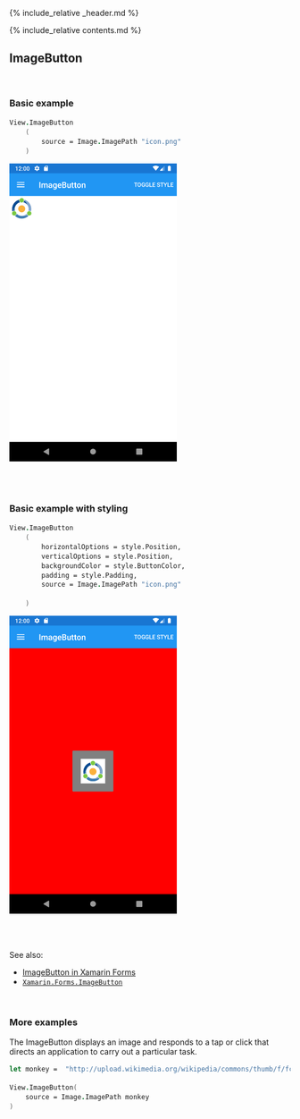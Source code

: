 {% include_relative _header.md %}

{% include_relative contents.md %}

ImageButton
--------

<br /> 

### Basic example


```fsharp 
View.ImageButton
    (
        source = Image.ImagePath "icon.png"
    )
```

<img src="images/views/ImageButton-adr-basic.png" width="300">

<br /> <br /> 

### Basic example with styling

```fsharp 
View.ImageButton
    (
        horizontalOptions = style.Position,
        verticalOptions = style.Position,
        backgroundColor = style.ButtonColor,
        padding = style.Padding,
        source = Image.ImagePath "icon.png"

    )
```


<img src="images/views/ImageButton-adr-styled.png" width="300">

<br /> <br /> 

See also:

* [ImageButton in Xamarin Forms](https://docs.microsoft.com/en-us/xamarin/xamarin-forms/user-interface/ImageButton)
* [`Xamarin.Forms.ImageButton`](https://docs.microsoft.com/en-us/dotnet/api/Xamarin.Forms.ImageButton)

<br /> 

### More examples

The ImageButton displays an image and responds to a tap or click that directs an application to carry out a particular task.

```fsharp 
let monkey =  "http://upload.wikimedia.org/wikipedia/commons/thumb/f/fc/Papio_anubis_%28Serengeti%2C_2009%29.jpg/200px-Papio_anubis_%28Serengeti%2C_2009%29.jpg"

View.ImageButton(
    source = Image.ImagePath monkey
)
```